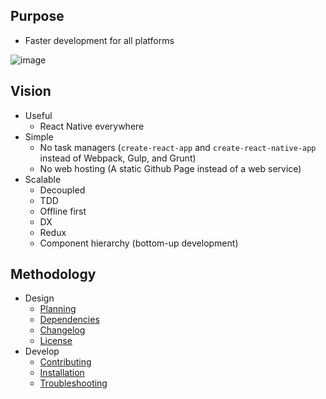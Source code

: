 ## Purpose

- Faster development for all platforms

![image](https://i.imgur.com/sa5z3DR.gif)

## Vision

- Useful
  - React Native everywhere
- Simple
  - No task managers (`create-react-app` and `create-react-native-app` instead
    of Webpack, Gulp, and Grunt)
  - No web hosting (A static Github Page instead of a web service)
- Scalable
  - Decoupled
  - TDD
  - Offline first
  - DX
  - Redux
  - Component hierarchy (bottom-up development)

## Methodology

- Design
  - [Planning](https://github.com/ethanneff/playground-react-native/blob/master/docs/PLANNING.md)
  - [Dependencies](https://github.com/ethanneff/playground-react-native/blob/master/docs/DEPENDENCIES.md)
  - [Changelog](https://github.com/ethanneff/playground-react-native/blob/master/docs/CHANGELOG.md)
  - [License](https://github.com/ethanneff/playground-react-native/blob/master/docs/LICENSE.md)
- Develop
  - [Contributing](https://github.com/ethanneff/playground-react-native/blob/master/docs/CONTRIBUTING.md)
  - [Installation](https://github.com/ethanneff/playground-react-native/blob/master/docs/INSTALLATION.md)
  - [Troubleshooting](https://github.com/ethanneff/playground-react-native/blob/master/docs/TROUBLESHOOTING.md)
